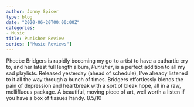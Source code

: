 ```yaml
---
author: Jonny Spicer
type: blog
date: "2020-06-20T00:00:00Z"
categories:
- Music
title: Punisher Review
series: ["Music Reviews"]
---
```

Phoebe Bridgers is rapidly becoming my go-to artist to have a cathartic cry to, and her latest
full length album, *Punisher*, is a perfect addition to all my sad playlists. Released
yesterday (ahead of schedule), I've already listened to it all the way through a bunch of
times. Bridgers effortlessly blends the pain of depression and heartbreak with a sort of
bleak hope, all in a raw, mellifluous package. A beautiful, moving piece of art, well worth
a listen if you have a box of tissues handy. 8.5/10
